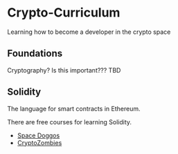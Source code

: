 # Crypto-Curriculum

Learning how to become a developer in the crypto space


## Foundations

Cryptography? Is this important??? TBD

## Solidity

The language for smart contracts in Ethereum.

There are free courses for learning Solidity.

- [Space Doggos](https://www.bitdegree.org/courses/learn-solidity-space-doggos/167852)
- [CryptoZombies](https://cryptozombies.io/en/lesson/1/chapter/1)
